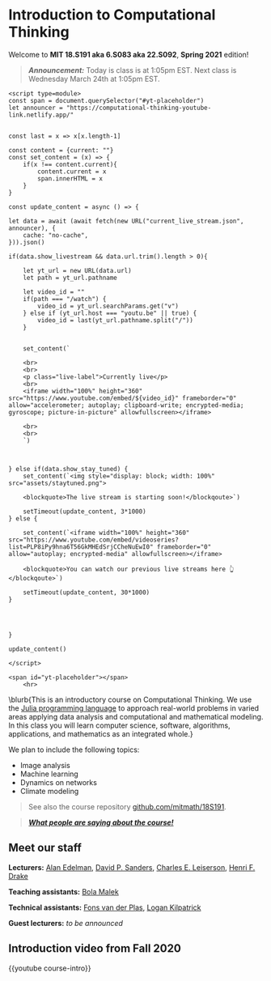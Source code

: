 
# Introduction to Computational Thinking

Welcome to **MIT 18.S191 aka 6.S083 aka 22.S092**, **Spring 2021** edition!

> _**Announcement:**_ Today is class is at 1:05pm EST. Next class is Wednesday March 24th at 1:05pm EST.

~~~
<script type=module>
const span = document.querySelector("#yt-placeholder")
let announcer = "https://computational-thinking-youtube-link.netlify.app/"


const last = x => x[x.length-1]

const content = {current: ""}
const set_content = (x) => {
    if(x !== content.current){
        content.current = x
        span.innerHTML = x
    }
}

const update_content = async () => {

let data = await (await fetch(new URL("current_live_stream.json", announcer), {
    cache: "no-cache",
})).json()

if(data.show_livestream && data.url.trim().length > 0){

    let yt_url = new URL(data.url)
    let path = yt_url.pathname

    let video_id = ""
    if(path === "/watch") {
        video_id = yt_url.searchParams.get("v")
    } else if (yt_url.host === "youtu.be" || true) {
        video_id = last(yt_url.pathname.split("/"))
    }


    set_content(`
    
    <br>
    <br>
    <p class="live-label">Currently live</p>
    <br>
    <iframe width="100%" height="360" src="https://www.youtube.com/embed/${video_id}" frameborder="0" allow="accelerometer; autoplay; clipboard-write; encrypted-media; gyroscope; picture-in-picture" allowfullscreen></iframe>
    
    <br>
    <br>
    `)



} else if(data.show_stay_tuned) {
    set_content(`<img style="display: block; width: 100%" src="assets/staytuned.png">
    
    <blockquote>The live stream is starting soon!</blockqoute>`)

    setTimeout(update_content, 3*1000)
} else {

    set_content(`<iframe width="100%" height="360" src="https://www.youtube.com/embed/videoseries?list=PLP8iPy9hna6T56GkMHEdSrjCCheNuEwI0" frameborder="0" allow="autoplay; encrypted-media" allowfullscreen></iframe>
    
    <blockquote>You can watch our previous live streams here 👆</blockqoute>`)

    setTimeout(update_content, 30*1000)
}




}

update_content()

</script>

<span id="yt-placeholder"></span>
    <hr>

~~~


\blurb{This is an introductory course on Computational Thinking. We use the [Julia programming language](http://www.julialang.org) to approach real-world problems in varied areas applying data analysis and computational and mathematical modeling.  In this class you will learn computer science, software, algorithms, applications, and mathematics as an integrated whole.}

We plan to include the following topics:

- Image analysis
- Machine learning
- Dynamics on networks
- Climate modeling


> See also the course repository [github.com/mitmath/18S191](https://github.com/mitmath/18S191).

> _**[What people are saying about the course!](/reviews/)**_

<!-- 

Please help edit the automatically-generated subtitles in the [lecture transcripts](https://drive.google.com/drive/folders/1ekXz8x78qnq3G-_MhOh6CYgFDbL2G6Vz)!
If you do so, please add punctuation, and please change the colour of the part you edited to a colour other than black, and different from the previous and next sections. -->

## Meet our staff
**Lecturers:** [Alan Edelman](http://math.mit.edu/~edelman), [David P. Sanders](http://sistemas.fciencias.unam.mx/~dsanders/), [Charles E. Leiserson](https://people.csail.mit.edu/cel/), [Henri F. Drake](https://hdrake.github.io/)

**Teaching assistants:** [Bola Malek]()

**Technical assistants:** [Fons van der Plas](), [Logan Kilpatrick](https://scholar.harvard.edu/logankilpatrick/home)

**Guest lecturers:** _to be announced_

## Introduction video from Fall 2020

{{youtube course-intro}}
